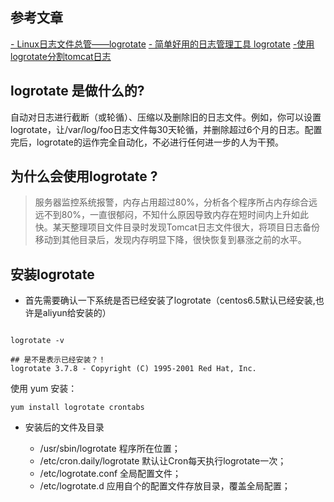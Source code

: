 ## 参考文章

[- Linux日志文件总管——logrotate](https://linux.cn/article-4126-1.html)
[- 简单好用的日志管理工具 logrotate](http://www.cnblogs.com/futeng/p/4785206.html)
[-使用logrotate分割tomcat日志](http://www.52os.net/articles/using-logrotate-manage-tomcat-logs.html)

## logrotate 是做什么的?

自动对日志进行截断（或轮循）、压缩以及删除旧的日志文件。例如，你可以设置logrotate，让/var/log/foo日志文件每30天轮循，并删除超过6个月的日志。配置完后，logrotate的运作完全自动化，不必进行任何进一步的人为干预。

## 为什么会使用logrotate ?

> 服务器监控系统报警，内存占用超过80%，分析各个程序所占内存综合远远不到80%，一直很郁闷，不知什么原因导致内存在短时间内上升如此快。某天整理项目文件目录时发现Tomcat日志文件很大，将项目日志备份移动到其他目录后，发现内存明显下降，很快恢复到暴涨之前的水平。


## 安装logrotate

+ 首先需要确认一下系统是否已经安装了logrotate（centos6.5默认已经安装,也许是aliyun给安装的）

```shell

logrotate -v

## 是不是表示已经安装？！
logrotate 3.7.8 - Copyright (C) 1995-2001 Red Hat, Inc.

```

使用 yum 安装：

``` shell
yum install logrotate crontabs
```

+ 安装后的文件及目录

	- /usr/sbin/logrotate 程序所在位置；
	- /etc/cron.daily/logrotate 默认让Cron每天执行logrotate一次；
	- /etc/logrotate.conf 全局配置文件；
	- /etc/logrotate.d 应用自个的配置文件存放目录，覆盖全局配置；








